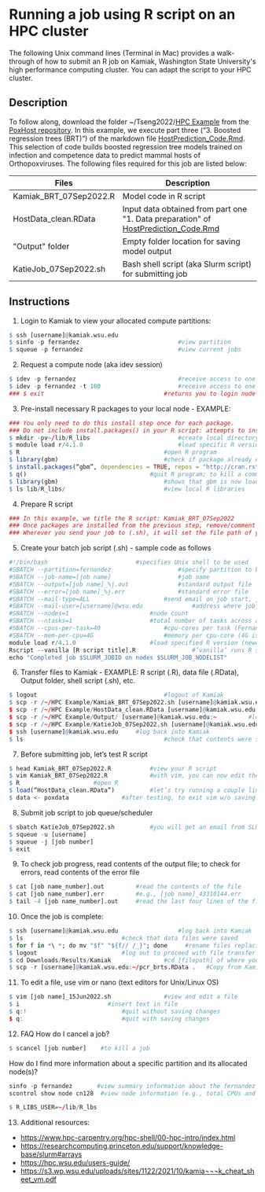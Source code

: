 # Running a job using R script on an HPC cluster
The following Unix command lines (Terminal in Mac) provides a walk-through of how to submit an R job on Kamiak, Washington State University's high performance computing cluster. You can adapt the script to your HPC cluster.

## Description
To follow along, download the folder ~/Tseng2022/[HPC Example](https://github.com/viralemergence/PoxHost/tree/main/Tseng2022/HPC%20Example) from the [PoxHost repository](https://github.com/viralemergence/PoxHost).  In this example, we execute part three (“3. Boosted regression trees (BRT)”) of the markdown file [HostPrediction_Code.Rmd](https://github.com/viralemergence/PoxHost/blob/main/Tseng2022/Host%20Prediction%20Model/HostPrediction_Code.Rmd). This selection of code builds boosted regression tree models trained on infection and competence data to predict mammal hosts of Orthopoxviruses. The following files required for this job are listed below: 

| Files                     | Description                                                                          |
| ------------------------- |------------------------------------------------------------------------------------- |
| Kamiak_BRT_07Sep2022.R    | Model code in R script |
| HostData_clean.RData      | Input data obtained from part one "1. Data preparation" of [HostPrediction_Code.Rmd](https://github.com/viralemergence/PoxHost/blob/main/Tseng2022/Host%20Prediction%20Model/HostPrediction_Code.Rmd) |
| "Output" folder           | Empty folder location for saving model output                                        |
| KatieJob_07Sep2022.sh     | Bash shell script (aka Slurm script) for submitting job                              |

## Instructions 
1. Login to Kamiak to view your allocated compute partitions:
```R
$ ssh [username]@kamiak.wsu.edu
$ sinfo -p fernandez							#view partition
$ squeue -p fernandez							#view current jobs
```

2. Request a compute node (aka idev session)
```R
$ idev -p fernandez 							#receive access to one core for one hour (60 minutes default)
$ idev -p fernandez -t 180						#receive access to one core for three hours (note @cn##)
### $ exit									#returns you to login node (which is shared by all users)
```

3. Pre-install necessary R packages to your local node - EXAMPLE:
```R
### You only need to do this install step once for each package.
### Do not include install.packages() in your R script: attempts to install packages on Kamiak’s R will fail b/c of permissions. 
$ mkdir -pv~/lib/R_libs							#create local directory for R libraries
$ module load r/4.1.0							#load specific R version
$ R											#open R program
$ library(gbm)								#check if package already exists
$ install.packages(“gbm”, dependencies = TRUE, repos = "http://cran.rstudio.com")																		#installs package & dependencies and auto selects CRAN mirror
$ q()									#quit R program; to kill a command, Control+c
$ library(gbm)								#shows that gbm is now loaded
$ ls lib/R_libs/							#view local R libraries 
```

4. Prepare R script 	
```R
### In this example, we title the R script: Kamiak_BRT_07Sep2022
### Once packages are installed from the previous step, remove/comment out any install.packages() commands in your   R script
### Wherever you send your job to (.sh), it will set the file path of your job script as your home directory. Any file paths referenced IN your R script (e.g., reading in data or saving data) needs to match your home directory (file path of your job script). 
```

5. Create your batch job script (.sh) - sample code as follows
```R
#!/bin/bash							#specifies Unix shell to be used
#SBATCH --partition=fernandez					#specify partition to be used
#SBATCH --job-name=[job name]					#job name
#SBATCH --output=[job name]_%j.out				#standard output file
#SBATCH --error=[job name]_%j.err				#standard error file
#SBATCH --mail-type=ALL						#send email on job start, job end and job fault
#SBATCH --mail-user=[username]@wsu.edu				#address where job status emails will be used
#SBATCH --nodes=1						#node count
#SBATCH --ntasks=1						#total number of tasks across all nodes
#SBATCH --cpus-per-task=40					#cpu-cores per task (Fernandez node has 40 cores)
#SBATCH --mem-per-cpu=4G					#memory per cpu-core (4G is default) 
module load r/4.1.0						#load specified R version (newest is default)
Rscript --vanilla [R script title].R  				#’vanilla’ runs R script from clean environment
echo "Completed job $SLURM_JOBID on nodes $SLURM_JOB_NODELIST" 
```

6. Transfer files to Kamiak - EXAMPLE: R script (.R), data file (.RData), Output folder, shell script (.sh), etc.
```R
$ logout									#logout of Kamiak
$ scp -r /~/HPC Example/Kamiak_BRT_07Sep2022.sh [username]@kamiak.wsu.edu:~	#login password will be requested
$ scp -r /~/HPC Example/HostData_clean.RData [username]@kamiak.wsu.edu:~	#login password will be requested
$ scp -r /~/HPC Example/Output/ [username]@kamiak.wsu.edu:~			#login password will be requested
$ scp -r /~/HPC Example/KatieJob_07Sep2022.sh [username]@kamiak.wsu.edu:~	#login password will be requested
$ ssh [username]@kamiak.wsu.edu     #log back into Kamiak
$ ls										#check that contents were saved to home directory
```

7. Before submitting job, let’s test R script 
```R
$ head Kamiak_BRT_07Sep2022.R 			#view your R script
$ vim Kamiak_BRT_07Sep2022.R 			#with vim, you can now edit the file
$ R						#open R
$ load(“HostData_clean.RData”)			#let’s try running a couple lines of code
$ data <- poxdata				#after testing, to exit vim w/o saving: press Esc key, type :q, and hit Enter key
```

8. Submit job script to job queue/scheduler
```R
$ sbatch KatieJob_07Sep2022.sh			#you will get an email from SLURM notifying you the job is running and a 2nd email when it’s finished
$ squeue -u [username]				 
$ squeue -j [job number]									
$ exit
```

9. To check job progress, read contents of the output file; to check for errors, read contents of the error file
```R
$ cat [job name_number].out			#read the contents of the file
$ cat [job name_number].err			#e.g., [job name]_43310144.err
$ tail -4 [job name_number].out		#read the last four lines of the file (default is 10)
```

10. Once the job is complete:
```R
$ ssh [username]@kamiak.wsu.edu	    			#log back into Kamiak
$ ls							#check that data files were saved
$ for f in *\ *; do mv "$f" "${f// /_}"; done     #rename files replacing whitespaces with underscore
$ logout						#log out to proceed with file transfer
$ cd Downloads/Results/Kamiak				#cd [filepath] of where you want to save file
$ scp -r [username]@kamiak.wsu.edu:~/pcr_brts.RData .	#Copy from Kamiak – DO NOT FORGET “ .” at the end
```

11. To edit a file, use vim or nano (text editors for Unix/Linux OS) 
```R
$ vim [job name]_15Jun2022.sh				#view and edit a file
$ i							#insert text in file
$ q:!							#quit without saving changes
$ q:							#quit with saving changes
```

12. FAQ
How do I cancel a job?
```R
$ scancel [job number]    #to kill a job
```
How do I find more information about a specific partition and its allocated node(s)?
```R
sinfo -p fernandez       #view summary information about the fernandez partition (e.g., nodelist/id)
scontrol show node cn128  #view node information (e.g., total CPUs and memory, allocated CPUs, etc.)  
```
```R
$ R_LIBS_USER=~/lib/R_lbs
``` 

13. Additional resources:
- https://www.hpc-carpentry.org/hpc-shell/00-hpc-intro/index.html
- https://researchcomputing.princeton.edu/support/knowledge-base/slurm#arrays
- https://hpc.wsu.edu/users-guide/
- https://s3.wp.wsu.edu/uploads/sites/1122/2021/10/kamia¬¬¬k_cheat_sheet_vm.pdf	
